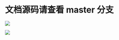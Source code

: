 # 文档源码请查看 master 分支

[![](https://github.com/khs1994-website/feiskyer-kubernetes-handbook/workflows/Sync/badge.svg)](https://github.com/khs1994-website/feiskyer-kubernetes-handbook/tree/master)

[![](https://github.com/khs1994-website/feiskyer-kubernetes-handbook/workflows/GitBook/badge.svg)](https://github.com/khs1994-website/feiskyer-kubernetes-handbook/tree/master)
